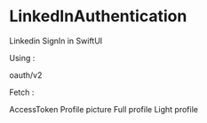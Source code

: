 # LinkedInAuthentication
Linkedin SignIn in SwiftUI

Using : 

oauth/v2


Fetch  :

AccessToken
Profile picture
Full profile 
Light profile 
